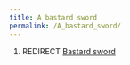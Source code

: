 ```yaml
---
title: A bastard sword
permalink: /A_bastard_sword/
---
```


1.  REDIRECT [Bastard sword](Bastard_sword "wikilink")